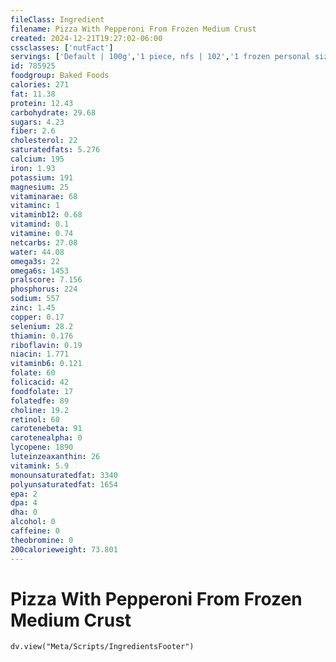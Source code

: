 ```yaml
---
fileClass: Ingredient
filename: Pizza With Pepperoni From Frozen Medium Crust
created: 2024-12-21T19:27:02-06:00
cssclasses: ['nutFact']
servings: ['Default | 100g','1 piece, nfs | 102','1 frozen personal size pizza (5-7" diameter) | 238','1 frozen small pizza (8-10" diameter) | 340','1 frozen medium pizza (11-13" diameter) | 607','1 frozen large pizza (14-16" diameter) | 961','1 surface inch | 5']
id: 785925
foodgroup: Baked Foods
calories: 271
fat: 11.38
protein: 12.43
carbohydrate: 29.68
sugars: 4.23
fiber: 2.6
cholesterol: 22
saturatedfats: 5.276
calcium: 195
iron: 1.93
potassium: 191
magnesium: 25
vitaminarae: 68
vitaminc: 1
vitaminb12: 0.68
vitamind: 0.1
vitamine: 0.74
netcarbs: 27.08
water: 44.08
omega3s: 22
omega6s: 1453
pralscore: 7.156
phosphorus: 224
sodium: 557
zinc: 1.45
copper: 0.17
selenium: 28.2
thiamin: 0.176
riboflavin: 0.19
niacin: 1.771
vitaminb6: 0.121
folate: 60
folicacid: 42
foodfolate: 17
folatedfe: 89
choline: 19.2
retinol: 60
carotenebeta: 91
carotenealpha: 0
lycopene: 1890
luteinzeaxanthin: 26
vitamink: 5.9
monounsaturatedfat: 3340
polyunsaturatedfat: 1654
epa: 2
dpa: 4
dha: 0
alcohol: 0
caffeine: 0
theobromine: 0
200calorieweight: 73.801
---
```


# Pizza With Pepperoni From Frozen Medium Crust

```dataviewjs
dv.view("Meta/Scripts/IngredientsFooter")
```
